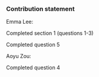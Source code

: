 ### Contribution statement

Emma Lee:

Completed section 1 (questions 1-3)

Completed question 5


Aoyu Zou:

Completed question 4